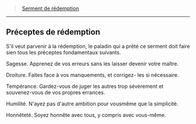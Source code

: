 ﻿---
!Generic
Id: paladin_redemption_hd.md#préceptes-de-rédemption
ParentLink: paladin_redemption_hd.md#serment-de-rédemption
Name: Préceptes de rédemption
ParentName: Serment de rédemption
NameLevel: 2
Attributes: {}
---
> [Serment de rédemption](hd_paladin_redemption.md)

---

## Préceptes de rédemption

S'il veut parvenir à la rédemption, le paladin qui a prêté ce serment doit faire sien tous les préceptes fondamentaux suivants.

Sagesse. Apprenez de vos erreurs sans les laisser devenir votre maître.

Droiture. Faites face à vos manquements, et corrigez- les si nécessaire.

Tempérance. Gardez-vous de juger les autres trop sévèrement et souvenez-vous de vos propres errances.

Humilité. N'ayez pas d'autre ambition pour vousmême que la simplicité.

Honnêteté. Soyez honnête avec tous, y compris avec vous-même.

